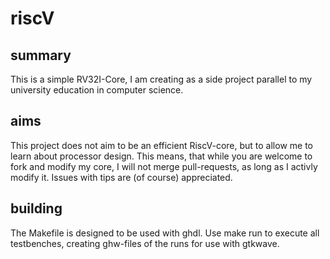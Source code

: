 # riscV

## summary
This is a simple RV32I-Core, I am creating as a side project parallel to my university education in computer science.

## aims
This project does not aim to be an efficient RiscV-core, but to allow me to learn about processor design.
This means, that while you are welcome to fork and modify my core, I will not merge pull-requests, as long as I activly modify it.
Issues with tips are (of course) appreciated.

## building
The Makefile is designed to be used with ghdl.
Use make run to execute all testbenches, creating ghw-files of the runs for use with gtkwave.
